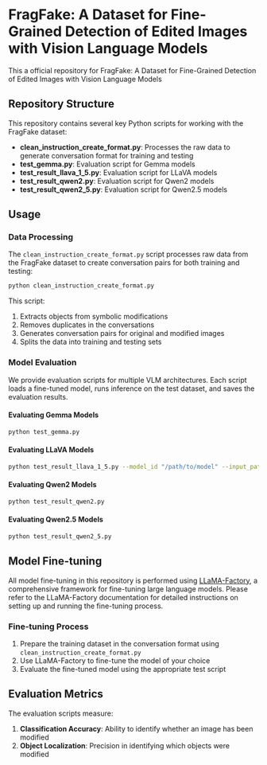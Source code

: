 # FragFake: A Dataset for Fine-Grained Detection of Edited Images with Vision Language Models

This a official repository for FragFake: A Dataset for Fine-Grained Detection of Edited Images with Vision Language Models

## Repository Structure

This repository contains several key Python scripts for working with the FragFake dataset:

- **clean_instruction_create_format.py**: Processes the raw data to generate conversation format for training and testing
- **test_gemma.py**: Evaluation script for Gemma models
- **test_result_llava_1_5.py**: Evaluation script for LLaVA models
- **test_result_qwen2.py**: Evaluation script for Qwen2 models
- **test_result_qwen2_5.py**: Evaluation script for Qwen2.5 models

## Usage

### Data Processing

The `clean_instruction_create_format.py` script processes raw data from the FragFake dataset to create conversation pairs for both training and testing:

```bash
python clean_instruction_create_format.py
```

This script:
1. Extracts objects from symbolic modifications
2. Removes duplicates in the conversations
3. Generates conversation pairs for original and modified images
4. Splits the data into training and testing sets

### Model Evaluation

We provide evaluation scripts for multiple VLM architectures. Each script loads a fine-tuned model, runs inference on the test dataset, and saves the evaluation results.

#### Evaluating Gemma Models

```bash
python test_gemma.py
```

#### Evaluating LLaVA Models

```bash
python test_result_llava_1_5.py --model_id "/path/to/model" --input_path "/path/to/test_data.json" --output_path "/path/to/save/results.json"
```

#### Evaluating Qwen2 Models

```bash
python test_result_qwen2.py
```

#### Evaluating Qwen2.5 Models

```bash
python test_result_qwen2_5.py
```

## Model Fine-tuning

All model fine-tuning in this repository is performed using [LLaMA-Factory](https://github.com/hiyouga/LLaMA-Factory), a comprehensive framework for fine-tuning large language models. Please refer to the LLaMA-Factory documentation for detailed instructions on setting up and running the fine-tuning process.

### Fine-tuning Process

1. Prepare the training dataset in the conversation format using `clean_instruction_create_format.py`
2. Use LLaMA-Factory to fine-tune the model of your choice
3. Evaluate the fine-tuned model using the appropriate test script

## Evaluation Metrics

The evaluation scripts measure:
1. **Classification Accuracy**: Ability to identify whether an image has been modified
2. **Object Localization**: Precision in identifying which objects were modified
